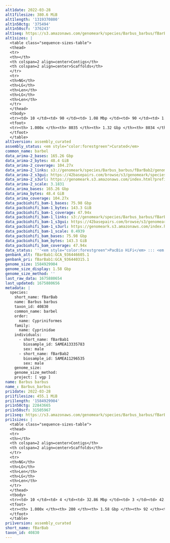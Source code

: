 ```yaml
---
alt1date: 2022-03-28
alt1filesize: 380.6 MiB
alt1length: '1319370800'
alt1n50ctg: '375494'
alt1n50scf: '376243'
alt1seq: https://s3.amazonaws.com/genomeark/species/Barbus_barbus/fBarBab1/assembly_curated/fBarBab1.alt.cur.20220328.fasta.gz
alt1sizes: |
  <table class="sequence-sizes-table">
  <thead>
  <tr>
  <th></th>
  <th colspan=2 align=center>Contigs</th>
  <th colspan=2 align=center>Scaffolds</th>
  </tr>
  <tr>
  <th>NG</th>
  <th>LG</th>
  <th>Len</th>
  <th>LG</th>
  <th>Len</th>
  </tr>
  </thead>
  <tbody>
  <tr><td> 10 </td><td> 90 </td><td> 1.08 Mbp </td><td> 90 </td><td> 1.08 Mbp </td></tr><tr><td> 20 </td><td> 236 </td><td> 0.78 Mbp </td><td> 235 </td><td> 0.78 Mbp </td></tr><tr><td> 30 </td><td> 428 </td><td> 0.61 Mbp </td><td> 427 </td><td> 0.61 Mbp </td></tr><tr><td> 40 </td><td> 673 </td><td> 479.68 Kbp </td><td> 672 </td><td> 479.68 Kbp </td></tr><tr style="background-color:#cccccc;"><td> 50 </td><td> 983 </td><td> 375.49 Kbp </td><td> 982 </td><td> 376.24 Kbp </td></tr><tr><td> 60 </td><td> 1382 </td><td> 293.17 Kbp </td><td> 1381 </td><td> 293.17 Kbp </td></tr><tr><td> 70 </td><td> 1899 </td><td> 218.62 Kbp </td><td> 1898 </td><td> 218.62 Kbp </td></tr><tr><td> 80 </td><td> 2647 </td><td> 140.93 Kbp </td><td> 2646 </td><td> 140.93 Kbp </td></tr><tr><td> 90 </td><td> 4088 </td><td> 55.81 Kbp </td><td> 4087 </td><td> 55.81 Kbp </td></tr><tr><td> 100 </td><td> 8034 </td><td> 6.37 Kbp </td><td> 8033 </td><td> 6.37 Kbp </td></tr></tbody>
  <tfoot>
  <tr><th> 1.000x </th><th> 8035 </th><th> 1.32 Gbp </th><th> 8034 </th><th> 1.32 Gbp </th></tr>
  </tfoot>
  </table>
alt1version: assembly_curated
assembly_status: <em style="color:forestgreen">Curated</em>
common_name: barbel
data_arima-2_bases: 165.26 Gbp
data_arima-2_bytes: 48.4 GiB
data_arima-2_coverage: 104.27x
data_arima-2_links: s3://genomeark/species/Barbus_barbus/fBarBab2/genomic_data/arima/<br>
data_arima-2_s3gui: https://42basepairs.com/browse/s3/genomeark/species/Barbus_barbus/fBarBab2/genomic_data/arima/
data_arima-2_s3url: https://genomeark.s3.amazonaws.com/index.html?prefix=species/Barbus_barbus/fBarBab2/genomic_data/arima/
data_arima-2_scale: 3.1831
data_arima_bases: 165.26 Gbp
data_arima_bytes: 48.4 GiB
data_arima_coverage: 104.27x
data_pacbiohifi_bam-1_bases: 75.98 Gbp
data_pacbiohifi_bam-1_bytes: 143.3 GiB
data_pacbiohifi_bam-1_coverage: 47.94x
data_pacbiohifi_bam-1_links: s3://genomeark/species/Barbus_barbus/fBarBab1/genomic_data/pacbio_hifi/<br>
data_pacbiohifi_bam-1_s3gui: https://42basepairs.com/browse/s3/genomeark/species/Barbus_barbus/fBarBab1/genomic_data/pacbio_hifi/
data_pacbiohifi_bam-1_s3url: https://genomeark.s3.amazonaws.com/index.html?prefix=species/Barbus_barbus/fBarBab1/genomic_data/pacbio_hifi/
data_pacbiohifi_bam-1_scale: 0.4939
data_pacbiohifi_bam_bases: 75.98 Gbp
data_pacbiohifi_bam_bytes: 143.3 GiB
data_pacbiohifi_bam_coverage: 47.94x
data_status: '''<em style="color:forestgreen">PacBio HiFi</em> ::: <em style="color:forestgreen">Arima</em>'''
genbank_alt: fBarBab1:GCA_936446605.1
genbank_pri: fBarBab1:GCA_936440315.1
genome_size: 1584929904
genome_size_display: 1.58 Gbp
genome_size_method: ''
last_raw_data: 1675880654
last_updated: 1675880656
metadata: |
  species:
    short_name: fBarBab
    name: Barbus barbus
    taxon_id: 40830
    common_name: barbel
    order:
      name: Cypriniformes
    family:
      name: Cyprinidae
    individuals:
      - short_name: fBarBab1
        biosample_id: SAMEA13335783
        sex: male
      - short_name: fBarBab2
        biosample_id: SAMEA11296535
        sex: male
    genome_size:
    genome_size_method:
    project: [ vgp ]
name: Barbus barbus
name_: Barbus_barbus
pri1date: 2022-03-28
pri1filesize: 455.1 MiB
pri1length: '1584929904'
pri1n50ctg: 22843665
pri1n50scf: 31505967
pri1seq: https://s3.amazonaws.com/genomeark/species/Barbus_barbus/fBarBab1/assembly_curated/fBarBab1.pri.cur.20220328.fasta.gz
pri1sizes: |
  <table class="sequence-sizes-table">
  <thead>
  <tr>
  <th></th>
  <th colspan=2 align=center>Contigs</th>
  <th colspan=2 align=center>Scaffolds</th>
  </tr>
  <tr>
  <th>NG</th>
  <th>LG</th>
  <th>Len</th>
  <th>LG</th>
  <th>Len</th>
  </tr>
  </thead>
  <tbody>
  <tr><td> 10 </td><td> 4 </td><td> 32.86 Mbp </td><td> 3 </td><td> 42.98 Mbp </td></tr><tr><td> 20 </td><td> 9 </td><td> 28.05 Mbp </td><td> 7 </td><td> 35.83 Mbp </td></tr><tr><td> 30 </td><td> 15 </td><td> 26.10 Mbp </td><td> 11 </td><td> 33.25 Mbp </td></tr><tr><td> 40 </td><td> 21 </td><td> 24.39 Mbp </td><td> 16 </td><td> 31.82 Mbp </td></tr><tr style="background-color:#cccccc;"><td> 50 </td><td> 28 </td><td style="background-color:#88ff88;"> 22.84 Mbp </td><td> 21 </td><td style="background-color:#88ff88;"> 31.51 Mbp </td></tr><tr><td> 60 </td><td> 36 </td><td> 19.70 Mbp </td><td> 26 </td><td> 30.98 Mbp </td></tr><tr><td> 70 </td><td> 44 </td><td> 16.12 Mbp </td><td> 32 </td><td> 29.29 Mbp </td></tr><tr><td> 80 </td><td> 56 </td><td> 10.89 Mbp </td><td> 37 </td><td> 28.24 Mbp </td></tr><tr><td> 90 </td><td> 77 </td><td> 6.01 Mbp </td><td> 43 </td><td> 26.28 Mbp </td></tr><tr><td> 100 </td><td> 199 </td><td> 12.73 Kbp </td><td> 91 </td><td> 12.73 Kbp </td></tr></tbody>
  <tfoot>
  <tr><th> 1.000x </th><th> 200 </th><th> 1.58 Gbp </th><th> 92 </th><th> 1.58 Gbp </th></tr>
  </tfoot>
  </table>
pri1version: assembly_curated
short_name: fBarBab
taxon_id: 40830
---
```

